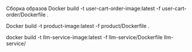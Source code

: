 Сборка образов
Docker build -t user-cart-order-image:latest -f user-cart-order/Dockerfile .

Docker build -t product-image:latest -f product/Dockerfile .

docker build -t llm-service-image:latest -f llm-service/Dockerfile llm-service/
